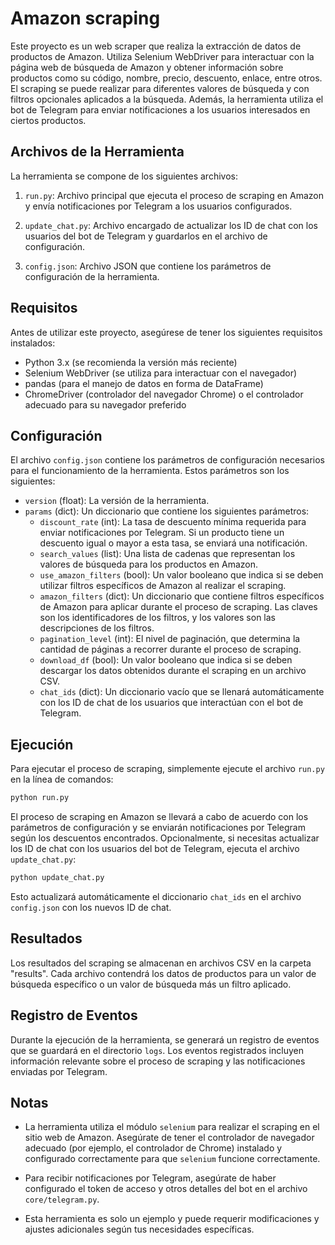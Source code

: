 # Amazon scraping

Este proyecto es un web scraper que realiza la extracción de datos de productos de Amazon. Utiliza Selenium WebDriver para interactuar con la página web de búsqueda de Amazon y obtener información sobre productos como su código, nombre, precio, descuento, enlace, entre otros. El scraping se puede realizar para diferentes valores de búsqueda y con filtros opcionales aplicados a la búsqueda. Además, la herramienta utiliza el bot de Telegram para enviar notificaciones a los usuarios interesados en ciertos productos.

## Archivos de la Herramienta

La herramienta se compone de los siguientes archivos:

1. `run.py`: Archivo principal que ejecuta el proceso de scraping en Amazon y envía notificaciones por Telegram a los usuarios configurados.

2. `update_chat.py`: Archivo encargado de actualizar los ID de chat con los usuarios del bot de Telegram y guardarlos en el archivo de configuración.

3. `config.json`: Archivo JSON que contiene los parámetros de configuración de la herramienta.

## Requisitos

Antes de utilizar este proyecto, asegúrese de tener los siguientes requisitos instalados:

* Python 3.x (se recomienda la versión más reciente)
* Selenium WebDriver (se utiliza para interactuar con el navegador)
* pandas (para el manejo de datos en forma de DataFrame)
* ChromeDriver (controlador del navegador Chrome) o el controlador adecuado para su navegador preferido

## Configuración

El archivo `config.json` contiene los parámetros de configuración necesarios para el funcionamiento de la herramienta. Estos parámetros son los siguientes:

* `version` (float): La versión de la herramienta.
* `params` (dict): Un diccionario que contiene los siguientes parámetros:
  * `discount_rate` (int): La tasa de descuento mínima requerida para enviar notificaciones por Telegram. Si un producto tiene un descuento igual o mayor a esta tasa, se enviará una notificación.
  * `search_values` (list): Una lista de cadenas que representan los valores de búsqueda para los productos en Amazon.
  * `use_amazon_filters` (bool): Un valor booleano que indica si se deben utilizar filtros específicos de Amazon al realizar el scraping.
  * `amazon_filters` (dict): Un diccionario que contiene filtros específicos de Amazon para aplicar durante el proceso de scraping. Las claves son los identificadores de los filtros, y los valores son las descripciones de los filtros.
  * `pagination_level` (int): El nivel de paginación, que determina la cantidad de páginas a recorrer durante el proceso de scraping.
  * `download_df` (bool): Un valor booleano que indica si se deben descargar los datos obtenidos durante el scraping en un archivo CSV.
  * `chat_ids` (dict): Un diccionario vacío que se llenará automáticamente con los ID de chat de los usuarios que interactúan con el bot de Telegram.

## Ejecución

Para ejecutar el proceso de scraping, simplemente ejecute el archivo `run.py` en la línea de comandos:

```bash
python run.py
```

El proceso de scraping en Amazon se llevará a cabo de acuerdo con los parámetros de configuración y se enviarán notificaciones por Telegram según los descuentos encontrados. Opcionalmente, si necesitas actualizar los ID de chat con los usuarios del bot de Telegram, ejecuta el archivo `update_chat.py`:

```bash
python update_chat.py
```

Esto actualizará automáticamente el diccionario `chat_ids` en el archivo `config.json` con los nuevos ID de chat.

## Resultados

Los resultados del scraping se almacenan en archivos CSV en la carpeta "results". Cada archivo contendrá los datos de productos para un valor de búsqueda específico o un valor de búsqueda más un filtro aplicado.

## Registro de Eventos

Durante la ejecución de la herramienta, se generará un registro de eventos que se guardará en el directorio `logs`. Los eventos registrados incluyen información relevante sobre el proceso de scraping y las notificaciones enviadas por Telegram.

## Notas

* La herramienta utiliza el módulo `selenium` para realizar el scraping en el sitio web de Amazon. Asegúrate de tener el controlador de navegador adecuado (por ejemplo, el controlador de Chrome) instalado y configurado correctamente para que `selenium` funcione correctamente.

* Para recibir notificaciones por Telegram, asegúrate de haber configurado el token de acceso y otros detalles del bot en el archivo `core/telegram.py`.

* Esta herramienta es solo un ejemplo y puede requerir modificaciones y ajustes adicionales según tus necesidades específicas.
